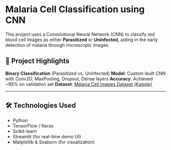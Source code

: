 
#  Malaria Cell Classification using CNN

This project uses a Convolutional Neural Network (CNN) to classify red blood cell images as either **Parasitized** or **Uninfected**, aiding in the early detection of malaria through microscopic images.


## 📌 Project Highlights

 **Binary Classification** (Parasitized vs. Uninfected)
 **Model**: Custom-built CNN with Conv2D, MaxPooling, Dropout, Dense layers
 **Accuracy**: Achieved ~95% on validation set
 **Dataset**: [Malaria Cell Images Dataset (Kaggle)](https://www.kaggle.com/datasets/iarunava/cell-images-for-detecting-malaria)

---

## 🛠 Technologies Used

- Python
- TensorFlow / Keras
- Scikit-learn
- Streamlit (for real-time demo UI)
- Matplotlib & Seaborn (for visualization)

